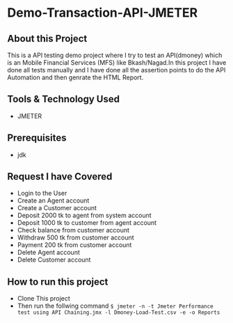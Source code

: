 # Demo-Transaction-API-JMETER

## About this Project
This is a API testing demo project where I try to test an API(dmoney) which is an Mobile Financial Services (MFS) like Bkash/Nagad.In this project I have done all tests manually and I have done all the assertion points to do the API Automation and then genrate the HTML Report.

## Tools & Technology Used
- JMETER

## Prerequisites
- jdk

## Request I have Covered
- Login to the User
- Create an Agent account
- Create a Customer account
- Deposit 2000 tk to agent from system account
- Deposit 1000 tk to customer from agent account
- Check balance from customer account
- Withdraw 500 tk from customer account
- Payment 200 tk from customer account
- Delete Agent account
- Delete Customer account

## How to run this project
- Clone This project
- Then run the follwing command
 ``` $ jmeter -n -t Jmeter Performance test using API Chaining.jmx -l Dmoney-Load-Test.csv -e -o Reports ```
